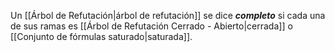 Un [[Árbol de Refutación|árbol de refutación]] se dice ***completo*** si cada una de sus ramas es [[Árbol de Refutación Cerrado - Abierto|cerrada]] o [[Conjunto de fórmulas saturado|saturada]].